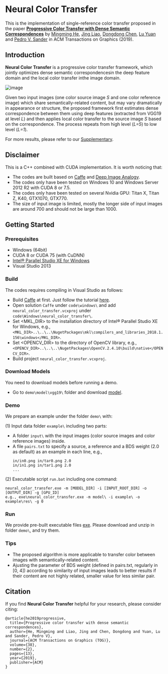 # Neural Color Transfer

This is the implementation of single-reference color transfer proposed in the paper [**Progressive Color Transfer with Dense Semantic Correspondences**](https://arxiv.org/abs/1807.06587) by [Mingming He](http://mingminghe.com/), [Jing Liao](https://liaojing.github.io/html/index.html), [Dongdong Chen](http://www.dongdongchen.bid/), [Lu Yuan](http://www.lyuan.org/) and [Pedro V. Sander](http://www.cse.ust.hk/~psander/) in ACM Transactions on Graphics (2019).


## Introduction

**Neural Color Transfer** is a progressive color transfer framework, which jointly optimizes dense semantic correspondencesin the deep feature domain and the local color transfer inthe image domain.

![image](https://github.com/hmmlillian/Neural-Color-Transfer/blob/master/intro.jpg)

Given two input images (one color source image *S* and one color reference image) which share semantically-related content, but may vary dramatically in appearance or structure, the proposed framework first estimates dense correspondence between them using deep features (extracted from VGG19 at level *L*) and then applies local color transfer to the source image *S* based on the correspondence. The process repeats from high level (*L=5*) to low level (*L=1*).

For more results, please refer to our [Supplementary](http://mingminghe.com/neural_color_transfer/comparison.html).


## Disclaimer

This is a C++ combined with CUDA implementation. It is worth noticing that:
- The codes are built based on [Caffe](https://github.com/Microsoft/caffe) and [Deep Image Analogy](https://github.com/msracver/Deep-Image-Analogy).
- The codes only have been tested on Windows 10 and Windows Server 2012 R2 with CUDA 8 or 7.5.
- The codes only have been tested on several Nvidia GPU: Titan X, Titan Z, K40, GTX1070, GTX770.
- The size of input image is limited, mostly the longer side of input images are around 700 and should not be large than 1000.


## Getting Started

### Prerequisites
- Windows (64bit)
- CUDA 8 or CUDA 75 (with CuDNN)
- [Intel® Parallel Studio XE for Windows](https://software.intel.com/en-us/parallel-studio-xe/choose-download/free-trial-cluster-windows-c-fortran)
- Visual Studio 2013

### Build
The codes requires compiling in Visual Studio as follows:
- Build [Caffe](http://caffe.berkeleyvision.org/) at first. Just follow the tutorial [here](https://github.com/Microsoft/caffe).
- Open solution ```Caffe``` under ```code\windows\``` and add ```neural_color_transfer.vcxproj``` under ```code\Windows\neural_color_transfer\```.
- Set <MKL_DIR> to the installation directory of Intel® Parallel Studio XE for Windows, e.g., ```<MKL_DIR>..\..\..\NugetPackages\mkl\compilers_and_libraries_2018.1.156\windows</MKL_DIR>```.
- Set <OPENCV_DIR> to the directory of OpenCV library, e.g., ```<OPENCV_DIR>..\..\..\NugetPackages\OpenCV.2.4.10\build\native</OPENCV_DIR>```.
- Build project ```neural_color_transfer.vcxproj```.

### Download Models
You need to download models before running a demo.
- Go to ```demo\model\vgg19\``` folder and download [model]( 
  http://www.robots.ox.ac.uk/~vgg/software/very_deep/caffe/VGG_ILSVRC_19_layers.caffemodel).

### Demo
We prepare an example under the folder ```demo\``` with:

(1) Input data folder ```example\``` including two parts:
- A folder ```input\``` with the input images (color source images and color reference images) inside.
- A file ```pairs.txt``` to specify a source, a reference and a BDS weight (2.0 as default) as an example in each line, e.g., 
  ```
  in/in0.png in/tar0.png 2.0
  in/in1.png in/tar1.png 2.0
  ...
  ```

(2) Executable script ```run.bat``` including one command:
  ```
  neural_color_transfer.exe -m [MODEL_DIR] -i [INPUT_ROOT_DIR] -o [OUTPUT_DIR] -g [GPU_ID]
  e.g., exe\neural_color_transfer.exe -m model\ -i example\ -o example\res\ -g 0
  ```  

### Run
We provide pre-built executable files [exe](https://drive.google.com/file/d/1r7zfDIU_S99hmWKpNXLxMDH-3iuCLSoQ/view?usp=sharing). Please download and unzip in folder ```demo\```, and try them.

### Tips
- The proposed algorithm is more applicable to transfer color between images with semantically-related content.
- Ajusting the parameter of BDS weight (defined in pairs.txt, regularly in [0, 4]) according to similarity of input images leads to better results if their content are not highly related, smaller value for less similar pair.


## Citation
If you find **Neural Color Transfer** helpful for your research, please consider citing:
```
@article{he2019progressive,
  title={Progressive color transfer with dense semantic correspondences},
  author={He, Mingming and Liao, Jing and Chen, Dongdong and Yuan, Lu and Sander, Pedro V},
  journal={ACM Transactions on Graphics (TOG)},
  volume={38},
  number={2},
  pages={13},
  year={2019},
  publisher={ACM}
}
```
